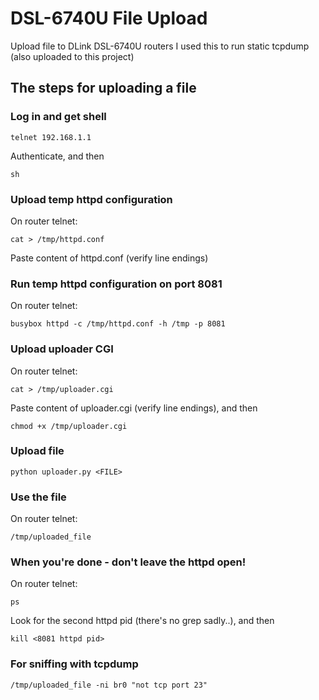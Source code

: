 # DSL-6740U File Upload

Upload file to DLink DSL-6740U routers
I used this to run static tcpdump (also uploaded to this project)

## The steps for uploading a file

### Log in and get shell

    telnet 192.168.1.1

Authenticate, and then

    sh

### Upload temp httpd configuration

On router telnet:

    cat > /tmp/httpd.conf

Paste content of httpd.conf (verify line endings)

### Run temp httpd configuration on port 8081

On router telnet:

    busybox httpd -c /tmp/httpd.conf -h /tmp -p 8081

### Upload uploader CGI

On router telnet:

    cat > /tmp/uploader.cgi

Paste content of uploader.cgi (verify line endings), and then

    chmod +x /tmp/uploader.cgi

### Upload file

    python uploader.py <FILE>

### Use the file

On router telnet:

    /tmp/uploaded_file

### When you're done - don't leave the httpd open!

On router telnet:

    ps
    
Look for the second httpd pid (there's no grep sadly..), and then
    
    kill <8081 httpd pid>


### For sniffing with tcpdump

    /tmp/uploaded_file -ni br0 "not tcp port 23"
